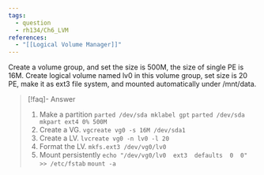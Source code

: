 ```yaml
---
tags:
  - question
  - rh134/Ch6_LVM
references:
  - "[[Logical Volume Manager]]"
---
```

Create a volume group, and set the size is 500M, the size of single PE is 16M. Create logical volume named lv0 in this volume group, set size is 20 PE, make it as ext3 file system, and mounted automatically under /mnt/data.

> [!faq]- Answer
> 1. Make a partition 
> `parted /dev/sda mklabel gpt`
> `parted /dev/sda mkpart ext4 0% 500M`
> 2. Create a VG. `vgcreate vg0 -s 16M /dev/sda1`
> 3. Create a LV. `lvcreate vg0 -n lv0 -l 20`
> 4. Format the LV. `mkfs.ext3 /dev/vg0/lv0`
> 5. Mount persistently
> `echo "/dev/vg0/lv0  ext3  defaults  0  0" >> /etc/fstab`
> `mount -a`